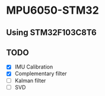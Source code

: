 # MPU6050-STM32

## Using STM32F103C8T6

## TODO
- [X] IMU Calibration
- [X] Complementary filter
- [ ] Kalman filter
- [ ] SVD
